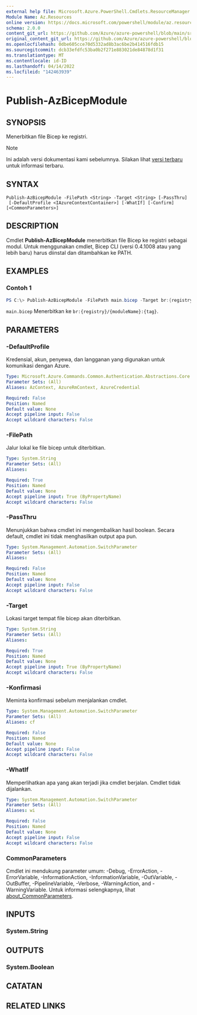 ```yaml
---
external help file: Microsoft.Azure.PowerShell.Cmdlets.ResourceManager.dll-Help.xml
Module Name: Az.Resources
online version: https://docs.microsoft.com/powershell/module/az.resources/publish-azbicepmodule
schema: 2.0.0
content_git_url: https://github.com/Azure/azure-powershell/blob/main/src/Resources/Resources/help/Publish-AzBicepModule.md
original_content_git_url: https://github.com/Azure/azure-powershell/blob/main/src/Resources/Resources/help/Publish-AzBicepModule.md
ms.openlocfilehash: 0dbe605cce70d5332ad8b3ac6be2b414516fdb15
ms.sourcegitcommit: dcb33efdfc53ba0b2f271e883021de84878d1f31
ms.translationtype: MT
ms.contentlocale: id-ID
ms.lasthandoff: 04/14/2022
ms.locfileid: "142463939"
---
```

# Publish-AzBicepModule

## SYNOPSIS
Menerbitkan file Bicep ke registri.

> [!NOTE]
>Ini adalah versi dokumentasi kami sebelumnya. Silakan lihat [versi terbaru](/powershell/module/az.resources/publish-azbicepmodule) untuk informasi terbaru.

## SYNTAX

```
Publish-AzBicepModule -FilePath <String> -Target <String> [-PassThru]
 [-DefaultProfile <IAzureContextContainer>] [-WhatIf] [-Confirm] [<CommonParameters>]
```

## DESCRIPTION
Cmdlet **Publish-AzBicepModule** menerbitkan file Bicep ke registri sebagai modul. Untuk menggunakan cmdlet, Bicep CLI (versi 0.4.1008 atau yang lebih baru) harus diinstal dan ditambahkan ke PATH.

## EXAMPLES

### Contoh 1
```powershell
PS C:\> Publish-AzBicepModule -FilePath main.bicep -Target br:{registry}/{moduleName}:{tag}
```

`main.bicep` Menerbitkan ke `br:{registry}/{moduleName}:{tag}`.

## PARAMETERS

### -DefaultProfile
Kredensial, akun, penyewa, dan langganan yang digunakan untuk komunikasi dengan Azure.

```yaml
Type: Microsoft.Azure.Commands.Common.Authentication.Abstractions.Core.IAzureContextContainer
Parameter Sets: (All)
Aliases: AzContext, AzureRmContext, AzureCredential

Required: False
Position: Named
Default value: None
Accept pipeline input: False
Accept wildcard characters: False
```

### -FilePath
Jalur lokal ke file bicep untuk diterbitkan.

```yaml
Type: System.String
Parameter Sets: (All)
Aliases:

Required: True
Position: Named
Default value: None
Accept pipeline input: True (ByPropertyName)
Accept wildcard characters: False
```

### -PassThru
Menunjukkan bahwa cmdlet ini mengembalikan hasil boolean. Secara default, cmdlet ini tidak menghasilkan output apa pun.

```yaml
Type: System.Management.Automation.SwitchParameter
Parameter Sets: (All)
Aliases:

Required: False
Position: Named
Default value: None
Accept pipeline input: False
Accept wildcard characters: False
```

### -Target
Lokasi target tempat file bicep akan diterbitkan.

```yaml
Type: System.String
Parameter Sets: (All)
Aliases:

Required: True
Position: Named
Default value: None
Accept pipeline input: True (ByPropertyName)
Accept wildcard characters: False
```

### -Konfirmasi
Meminta konfirmasi sebelum menjalankan cmdlet.

```yaml
Type: System.Management.Automation.SwitchParameter
Parameter Sets: (All)
Aliases: cf

Required: False
Position: Named
Default value: None
Accept pipeline input: False
Accept wildcard characters: False
```

### -WhatIf
Memperlihatkan apa yang akan terjadi jika cmdlet berjalan.
Cmdlet tidak dijalankan.

```yaml
Type: System.Management.Automation.SwitchParameter
Parameter Sets: (All)
Aliases: wi

Required: False
Position: Named
Default value: None
Accept pipeline input: False
Accept wildcard characters: False
```

### CommonParameters
Cmdlet ini mendukung parameter umum: -Debug, -ErrorAction, -ErrorVariable, -InformationAction, -InformationVariable, -OutVariable, -OutBuffer, -PipelineVariable, -Verbose, -WarningAction, and -WarningVariable. Untuk informasi selengkapnya, lihat [about_CommonParameters](http://go.microsoft.com/fwlink/?LinkID=113216).

## INPUTS

### System.String

## OUTPUTS

### System.Boolean

## CATATAN

## RELATED LINKS
